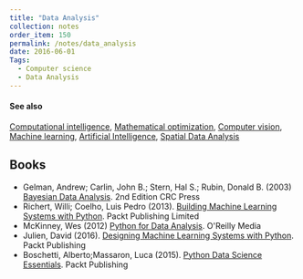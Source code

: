 ```yaml
---
title: "Data Analysis"
collection: notes
order_item: 150
permalink: /notes/data_analysis
date: 2016-06-01
Tags:
  - Computer science
  - Data Analysis
---
```





#### See also
[Computational intelligence](/notes/computational_intelligence), [Mathematical optimization](/notes/mathematical_optimization), [Computer vision](/notes/computer_vision), [Machine learning](/notes/machine_learning), [Artificial Intelligence](/notes/artificial_intelligence), [Spatial Data Analysis](/notes/spatial_data_analysis)






## Books
* Gelman, Andrew; Carlin, John B.; Stern, Hal S.; Rubin, Donald B. (2003) [Bayesian Data Analysis](https://www.goodreads.com/book/show/619590.Bayesian_Data_Analysis). 2nd Edition CRC Press
* Richert, Willi; Coelho, Luis Pedro (2013). [Building Machine Learning Systems with Python](https://www.goodreads.com/book/show/18248285-building-machine-learning-systems-with-python). Packt Publishing Limited
* McKinney, Wes (2012) [Python for Data Analysis](https://www.goodreads.com/book/show/14744694-python-for-data-analysis). O'Reilly Media
* Julien, David (2016). [Designing Machine Learning Systems with Python](https://www.goodreads.com/book/show/29902360-designing-machine-learning-systems-with-python). Packt Publishing
* Boschetti, Alberto;Massaron, Luca (2015). [Python Data Science Essentials](https://www.goodreads.com/book/show/25527772-python-data-science-essentials). Packt Publishing


